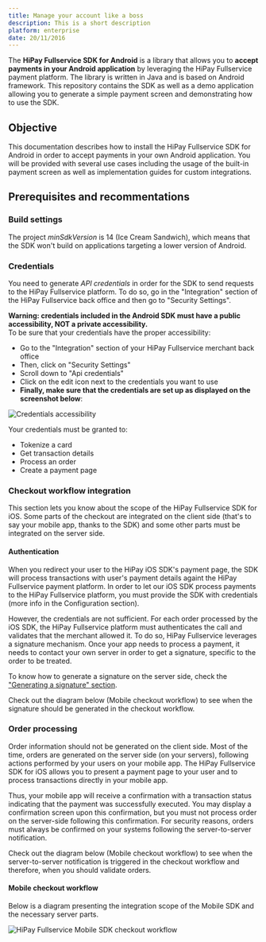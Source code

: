 ---title: Manage your account like a bossdescription: This is a short description  platform: enterprisedate: 20/11/2016---The **HiPay Fullservice SDK for Android** is a library that allows you to **accept payments in your Android application** by leveraging the HiPay Fullservice payment platform. The library is written in Java and is based on Android framework. This repository contains the SDK as well as a demo application allowing you to generate a simple payment screen and demonstrating how to use the SDK.## ObjectiveThis documentation describes how to install the HiPay Fullservice SDK for Android in order to accept payments in your own Android application. You will be provided with several use cases including the usage of the built-in payment screen as well as implementation guides for custom integrations.## Prerequisites and recommentations### Build settingsThe project *minSdkVersion* is 14 (Ice Cream Sandwich), which means that the SDK won't build on applications targeting a lower version of Android.### CredentialsYou need to generate *API credentials* in order for the SDK to send requests to the HiPay Fullservice platform. To do so, go in the "Integration" section of the HiPay Fullservice back office and then go to "Security Settings".**Warning: credentials included in the Android SDK must have a public accessibility, NOT a private accessibility.**  To be sure that your credentials have the proper accessibility:- Go to the "Integration" section of your HiPay Fullservice merchant back office- Then, click on "Security Settings"- Scroll down to "Api credentials"- Click on the edit icon next to the credentials you want to use - **Finally, make sure that the credentials are set up as displayed on the screenshot below**:![Credentials accessibility](https://raw.githubusercontent.com/hipay/hipay-docs/master/hipay-fullservice-sdk-android/images/prerequisites/credentials_accessibility.png)Your credentials must be granted to:- Tokenize a card- Get transaction details- Process an order - Create a payment page### Checkout workflow integrationThis section lets you know about the scope of the HiPay Fullservice SDK for iOS. Some parts of the checkout are integrated on the client side (that's to say your mobile app, thanks to the SDK) and some other parts must be integrated on the server side.#### AuthenticationWhen you redirect your user to the HiPay iOS SDK's payment page, the SDK will process transactions with user's payment details againt the HiPay Fullservice payment platform. In order to let our iOS SDK process payments to the HiPay Fullservice platform, you must provide the SDK with credentials (more info in the Configuration section).However, the credentials are not sufficient. For each order processed by the iOS SDK, the HiPay Fullservice platform must authenticates the call and validates that the merchant allowed it. To do so, HiPay Fullservice leverages a signature mechanism. Once your app needs to process a payment, it needs to contact your own server in order to get a signature, specific to the order to be treated.To know how to generate a signature on the server side, check the ["Generating a signature" section](#generating-a-signature-server-side).Check out the diagram below (Mobile checkout workflow) to see when the signature should be generated in the checkout workflow.### Order processingOrder information should not be generated on the client side. Most of the time, orders are generated on the server side (on your servers), following actions performed by your users on your mobile app. The HiPay Fullservice SDK for iOS allows you to present a payment page to your user and to process transactions directly in your mobile app. Thus, your mobile app will receive a confirmation with a transaction status indicating that the payment was successfully executed. You may display a confirmation screen upon this confirmation, but you must not process order on the server-side following this confirmation. For security reasons, orders must always be confirmed on your systems following the server-to-server notification.Check out the diagram below (Mobile checkout workflow) to see when the server-to-server notification is triggered in the checkout workflow and therefore, when you should validate orders.#### Mobile checkout workflowBelow is a diagram presenting the integration scope of the Mobile SDK and the necessary server parts.![HiPay Fullservice Mobile SDK checkout workflow](https://raw.githubusercontent.com/hipay/hipay-docs/master/hipay-fullservice-sdk-android/images/prerequisites/workflow.png)